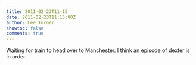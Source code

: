 ```yaml
---
title: 2011-02-23T11-15
date: 2011-02-23T11:15:00Z
author: Lee Turner
showtoc: false
comments: true
---
```


Waiting for train to head over to Manchester. I think an episode of dexter is in order.

